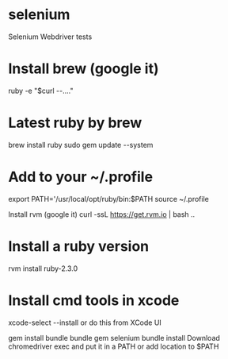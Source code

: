 # selenium
Selenium Webdriver tests
# Install brew (google it)
ruby -e "$curl --...."
# Latest ruby by brew
brew install ruby 
sudo gem update --system
# Add to your ~/.profile
export PATH='/usr/local/opt/ruby/bin:$PATH
source ~/.profile

Install rvm (google it)
curl -ssL https://get.rvm.io | bash ..
# Install a ruby version
rvm install ruby-2.3.0
# Install cmd tools in xcode
xcode-select --install or do this from XCode UI

gem install bundle
bundle gem selenium
bundle install
Download chromedriver exec and put it in a PATH or 
add location to $PATH

